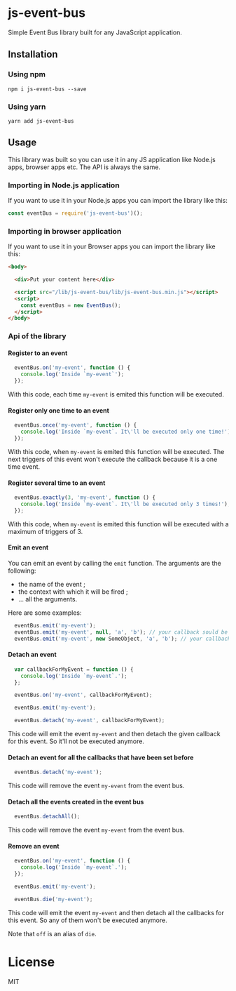 # js-event-bus
Simple Event Bus library built for any JavaScript application.

## Installation

### Using npm
```
npm i js-event-bus --save
```

### Using yarn
```
yarn add js-event-bus
```

## Usage
This library was built so you can use it in any JS application like Node.js apps, browser apps etc. The API is always the same.

### Importing in Node.js application
If you want to use it in your Node.js apps you can import the library like this:

```js
const eventBus = require('js-event-bus')();
```

### Importing in browser application
If you want to use it in your Browser apps you can import the library like this:

```html
<body>

  <div>Put your content here</div>

  <script src="/lib/js-event-bus/lib/js-event-bus.min.js"></script>
  <script>
    const eventBus = new EventBus();
  </script>
</body>
```

### Api of the library

#### Register to an event
```js
  eventBus.on('my-event', function () {
    console.log('Inside `my-event`');
  });
```
With this code, each time `my-event` is emited this function will be executed.

#### Register only one time to an event
```js
  eventBus.once('my-event', function () {
    console.log('Inside `my-event`. It\'ll be executed only one time!');
  });
```
With this code, when `my-event` is emited this function will be executed. The next triggers of this event won't execute the callback because it is a one time event.

#### Register several time to an event
```js
  eventBus.exactly(3, 'my-event', function () {
    console.log('Inside `my-event`. It\'ll be executed only 3 times!');
  });
```
With this code, when `my-event` is emited this function will be executed with a maximum of triggers of 3.

#### Emit an event
You can emit an event by calling the `emit` function. The arguments are the following:

- the name of the event ;
- the context with which it will be fired ;
- ... all the arguments.

Here are some examples:

```js
  eventBus.emit('my-event');
  eventBus.emit('my-event', null, 'a', 'b'); // your callback sould be function (a, b) { ... }
  eventBus.emit('my-event', new SomeObject, 'a', 'b'); // your callback sould be function (a, b) { ... } and `this` will be set to the context of `SomeObject`
```

#### Detach an event
```js
  var callbackForMyEvent = function () {
    console.log('Inside `my-event`.');
  };

  eventBus.on('my-event', callbackForMyEvent);

  eventBus.emit('my-event');

  eventBus.detach('my-event', callbackForMyEvent);
```
This code will emit the event `my-event` and then detach the given callback for this event. So it'll not be executed anymore.

#### Detach an event for all the callbacks that have been set before
```js
  eventBus.detach('my-event');
```
This code will remove the event `my-event` from the event bus.

#### Detach all the events  created in the event bus
```js
  eventBus.detachAll();
```
This code will remove the event `my-event` from the event bus.

#### Remove an event
```js
  eventBus.on('my-event', function () {
    console.log('Inside `my-event`.');
  });

  eventBus.emit('my-event');

  eventBus.die('my-event');
```
This code will emit the event `my-event` and then detach all the callbacks for this event. So any of them won't be executed anymore.

Note that `off` is an alias of `die`.

# License
MIT
